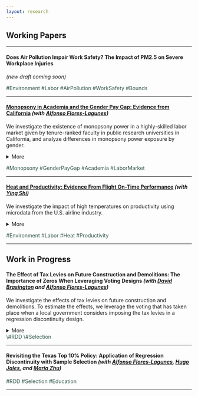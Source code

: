 ```yaml
---
layout: research
---
```

## Working Papers

---------------------------------------------------------------------------------------------

<!-- #### [Does Air Pollution Impair Work Safety? The Impact of PM2.5 on Severe Workplace Injuries](https://yuzhanhan.github.io/Job-Market/Papers/JMP_ZhanhanYu.pdf) (Job Market Paper)   -->
#### Does Air Pollution Impair Work Safety? The Impact of PM2.5 on Severe Workplace Injuries 
*(new draft coming soon)*
<!-- I investigate the causal effect of air pollution on workplace safety using novel data on work-related severe injuries and PM2.5 pollution in the United States from 2015 through 2018. I focus on fine particulate matter, known as PM2.5, a primary air pollutant found to adversely impact human cognitive abilities and potentially affect workplace safety via biological channels. Credibly pinning down the causal effect of air pollution is challenging because air pollutants are not randomly assigned across space or workplaces. To deal with the endogeneity of air pollution, I employ a quasi-experimental design, exploiting exogenous variation in PM2.5 driven by two different instruments — rainfall and wind direction. I start by testing the validity of these instruments and show that they violate the assumptions for point identification of interest. Then, I leverage partial identification strategies using the same instruments to estimate bounds on the effect of air pollution. The estimated bounds on the effect of PM2.5 pollution suggest that air pollution increases the workplace accident rate by between 7 and 39% relative to the sample average accident rate. The effect appears to be more prominent for industries that require outdoor work, such as agriculture, mining, and construction, than non-manufacturing indoor industries. A back-of-the-envelope calculation indicates that increasing the annual number of days with PM2.5 pollution by two days is estimated to raise annual total costs of workers’ compensation by at least 0.9 billion dollars and up to 5.1 billion, equivalent to about 1 to 8% of total workers’ compensation paid in 2018. -->


<span style="color: #31574a"> \#Environment \#Labor \#AirPollution \#WorkSafety \#Bounds </span>

---------------------------------------------------------------------------------------------

#### [Monopsony in Academia and the Gender Pay Gap: Evidence from California](https://yuzhanhan.github.io/Research-Git/Papers/Monopsony_in_Academia.pdf) *(with [Alfonso Flores-Lagunes](https://aflores-lagunes.weebly.com))*  

<!-- #### Monopsony in Academia and the Gender Pay Gap: Evidence from California *(with [Alfonso Flores-Lagunes](https://aflores-lagunes.weebly.com))*   -->
We investigate the existence of monopsony power in a highly-skilled labor market given by tenure-ranked faculty in public research universities in California, and analyze differences in monopsony power exposure by gender.
<details>
	<summary>More</summary>
	 We collected publicly-available information of faculty salaries in the University of California system and merged it with information obtained online on faculty characteristics, career trajectories, and research productivity indicators. We infer the university-level labor supply elasticity by estimating the elasticity of separations. To deal with the endogeneity of the salary in the separation equation, we employ instrumental variables exploiting exogenous variation in salaries driven by changes in school revenues and salary scales. We find evidence of monopsony power: the “exploitation rate,” a common measure of monopsony power, is robustly estimated at about 7% for tenure-track faculty. While there is no statistically significant difference in the estimated monopsony power among different faculty groups, it is found to vary across universities. Moreover, we find weak evidence that male and female faculty experience statistically different levels of monopsony power. Thus, the gender difference in exposure to monopsony power offers limited explanatory power for the observed pay gap.
</details>

<span style="color: #31574a"> \#Monopsony \#GenderPayGap \#Academia \#LaborMarket </span>  

---------------------------------------------------------------------------------------------

#### [Heat and Productivity: Evidence From Flight On-Time Performance](https://yuzhanhan.github.io/Research-Git/Papers/Heat_and_Productivity.pdf) *(with [Ying Shi](https://sites.google.com/site/yingandshi/home))*  
We investigate the impact of high temperatures on productivity using microdata from the U.S. airline industry.
<details>
	<summary>More</summary>
	By linking high-frequency on-time flight performance measures with meteorological data, we show that higher temperatures significantly reduce airline productivity by increasing cancellation and delay rates and lengthening delay times. Using the American Time-Use Survey (ATUS), our complementary analyses suggest that the impact of higher temperatures operate in part through decreased labor supply (fewer hours worked and greater worker absenteeism) as well as reduced sleep quality and well-being, which may affect on-the-job productivity.
	 
</details>

<span style="color: #31574a"> \#Environment \#Labor \#Heat \#Productivity </span>



---------------------------------------------------------------------------------------------

##

## Work in Progress



<!-- --------------------------------------------------------------------------------------------- -->

#### The Effect of Tax Levies on Future Construction and Demolitions: The Importance of Zeros When Leveraging Voting Designs *(with [David Brasington](https://business.uc.edu/faculty-and-research/departments/economics/faculty/david-brasington.html) and [Alfonso Flores-Lagunes](https://aflores-lagunes.weebly.com))*  
We investigate the effects of tax levies on future construction and demolitions. To estimate the effects, we leverage the voting that has taken place when a local government considers imposing the tax levies in a regression discontinuity design.
<details>
	<summary>More</summary>
	 Importantly we show that the results change dramatically based on whether one takes into account the incidence on zeros — localities where no construction or demolition took place — at the voting threshold. Furthermore, statistically accounting for these zeroes allows to disentangle two distinct effects that tax levies have: on the probability of observing non-zero construction or demolition, and on their conditional amount. Our results indicate that tax levies positively affect the amount of new construction. Estimates that do not account for the presence of zeros in the outcomes often have the opposite sign and are sometimes statistically significant.
</details>
<span style="color: #31574a"> \#RDD \#Selection </span>

---------------------------------------------------------------------------------------------

#### Revisiting the Texas Top 10% Policy: Application of Regression Discontinuity with Sample Selection *(with [Alfonso Flores-Lagunes](https://aflores-lagunes.weebly.com), [Hugo Jales](https://sites.google.com/site/hugoborgesjales/home), and [Maria Zhu](http://www.mariazhu.com))*  

<span style="color: #31574a"> \#RDD \#Selection \#Education </span>

---------------------------------------------------------------------------------------------


<!-- #### Identifying Models With Mismeasured Endogenous Regressors Without Instruments: an Application to Monopsony in Academic Labor Markets *(with Linqi Zhang)*
<span style="color: #31574a"> \#RML \#WorkSafety \#TWFE </span>
 -->

<!-- [Back](./) -->

